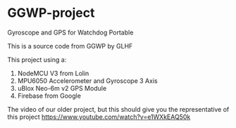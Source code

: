 # GGWP-project
Gyroscope and GPS for Watchdog Portable

   This is a source code from GGWP by GLHF

   This project using a:
   1. NodeMCU V3 from Lolin
   2. MPU6050 Accelerometer and Gyroscope 3 Axis
   3. uBlox Neo-6m v2 GPS Module
   4. Firebase from Google

The video of our older project, but this should give you the representative of this project
https://www.youtube.com/watch?v=e1WXkEAQ50k
